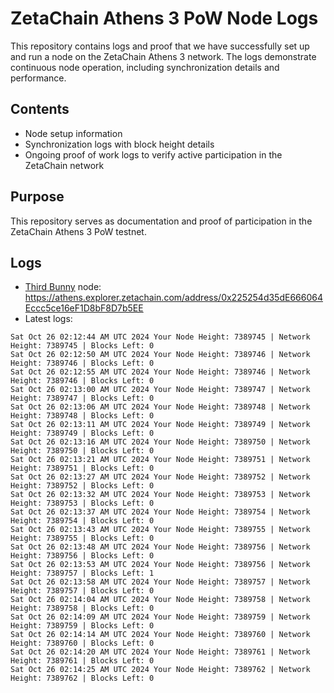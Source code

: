 # ZetaChain Athens 3 PoW Node Logs
This repository contains logs and proof that we have successfully set up and run a node on the ZetaChain Athens 3 network. The logs demonstrate continuous node operation, including synchronization details and performance.

## Contents
- Node setup information
- Synchronization logs with block height details
- Ongoing proof of work logs to verify active participation in the ZetaChain network

## Purpose
This repository serves as documentation and proof of participation in the ZetaChain Athens 3 PoW testnet.

## Logs

- [Third Bunny](https://thirdbunny.xyz/) node: https://athens.explorer.zetachain.com/address/0x225254d35dE666064Eccc5ce16eF1D8bF8D7b5EE
- Latest logs:
```
Sat Oct 26 02:12:44 AM UTC 2024 Your Node Height: 7389745 | Network Height: 7389745 | Blocks Left: 0
Sat Oct 26 02:12:50 AM UTC 2024 Your Node Height: 7389746 | Network Height: 7389746 | Blocks Left: 0
Sat Oct 26 02:12:55 AM UTC 2024 Your Node Height: 7389746 | Network Height: 7389746 | Blocks Left: 0
Sat Oct 26 02:13:00 AM UTC 2024 Your Node Height: 7389747 | Network Height: 7389747 | Blocks Left: 0
Sat Oct 26 02:13:06 AM UTC 2024 Your Node Height: 7389748 | Network Height: 7389748 | Blocks Left: 0
Sat Oct 26 02:13:11 AM UTC 2024 Your Node Height: 7389749 | Network Height: 7389749 | Blocks Left: 0
Sat Oct 26 02:13:16 AM UTC 2024 Your Node Height: 7389750 | Network Height: 7389750 | Blocks Left: 0
Sat Oct 26 02:13:21 AM UTC 2024 Your Node Height: 7389751 | Network Height: 7389751 | Blocks Left: 0
Sat Oct 26 02:13:27 AM UTC 2024 Your Node Height: 7389752 | Network Height: 7389752 | Blocks Left: 0
Sat Oct 26 02:13:32 AM UTC 2024 Your Node Height: 7389753 | Network Height: 7389753 | Blocks Left: 0
Sat Oct 26 02:13:37 AM UTC 2024 Your Node Height: 7389754 | Network Height: 7389754 | Blocks Left: 0
Sat Oct 26 02:13:43 AM UTC 2024 Your Node Height: 7389755 | Network Height: 7389755 | Blocks Left: 0
Sat Oct 26 02:13:48 AM UTC 2024 Your Node Height: 7389756 | Network Height: 7389756 | Blocks Left: 0
Sat Oct 26 02:13:53 AM UTC 2024 Your Node Height: 7389756 | Network Height: 7389757 | Blocks Left: 1
Sat Oct 26 02:13:58 AM UTC 2024 Your Node Height: 7389757 | Network Height: 7389757 | Blocks Left: 0
Sat Oct 26 02:14:04 AM UTC 2024 Your Node Height: 7389758 | Network Height: 7389758 | Blocks Left: 0
Sat Oct 26 02:14:09 AM UTC 2024 Your Node Height: 7389759 | Network Height: 7389759 | Blocks Left: 0
Sat Oct 26 02:14:14 AM UTC 2024 Your Node Height: 7389760 | Network Height: 7389760 | Blocks Left: 0
Sat Oct 26 02:14:20 AM UTC 2024 Your Node Height: 7389761 | Network Height: 7389761 | Blocks Left: 0
Sat Oct 26 02:14:25 AM UTC 2024 Your Node Height: 7389762 | Network Height: 7389762 | Blocks Left: 0
```
